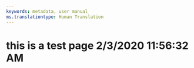 ```yaml
---
keywords: metadata, user manual
ms.translationtype: Human Translation
---
```

# this is a test page 2/3/2020 11:56:32 AM